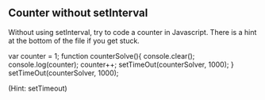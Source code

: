 ## Counter without setInterval

Without using setInterval, try to code a counter in Javascript. There is a hint at the bottom of the file if you get stuck.

var counter = 1;
function counterSolve(){
    console.clear();
    console.log(counter);
    counter++;
    setTimeOut(counterSolver, 1000);
}
setTimeOut(counterSolver, 1000);








































































(Hint: setTimeout)
